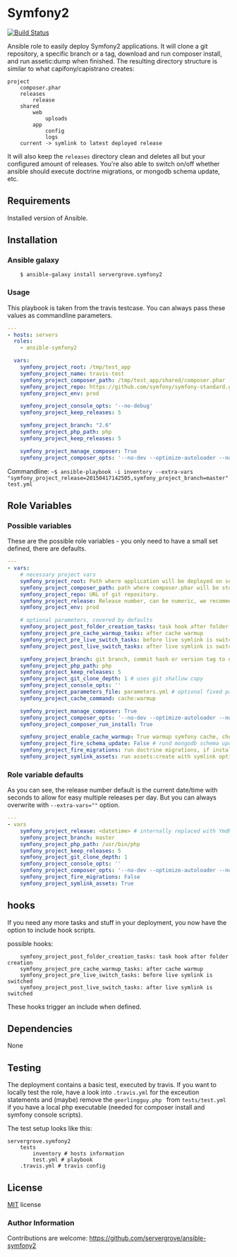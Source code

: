# Symfony2
[![Build Status](https://travis-ci.org/servergrove/ansible-symfony2.svg?branch=master)](https://travis-ci.org/servergrove/ansible-symfony2)

Ansible role to easily deploy Symfony2 applications.
It will clone a git repository, a specific branch or a tag, download and run composer install, and run assetic:dump when finished.
The resulting directory structure is similar to what capifony/capistrano creates:

```
project
    composer.phar
    releases
        release
    shared
        web
            uploads
        app
            config
            logs
    current -> symlink to latest deployed release
```

It will also keep the ```releases``` directory clean and deletes all but your configured amount of releases.
You're also able to switch on/off whether ansible should execute doctrine migrations, or mongodb schema update, etc.

## Requirements

Installed version of Ansible.

## Installation

### Ansible galaxy

```
    $ ansible-galaxy install servergrove.symfony2
```

### Usage

This playbook is taken from the travis testcase. You can always pass these values as commandline parameters.

```yaml
---
- hosts: servers
  roles:
    - ansible-symfony2

  vars:
    symfony_project_root: /tmp/test_app
    symfony_project_name: travis-test
    symfony_project_composer_path: /tmp/test_app/shared/composer.phar
    symfony_project_repo: https://github.com/symfony/symfony-standard.git
    symfony_project_env: prod

    symfony_project_console_opts: '--no-debug'
    symfony_project_keep_releases: 5

    symfony_project_branch: "2.6"
    symfony_project_php_path: php
    symfony_project_keep_releases: 5

    symfony_project_manage_composer: True
    symfony_project_composer_opts: '--no-dev --optimize-autoloader --no-interaction'
```

Commandline: ```~$ ansible-playbook -i inventory --extra-vars "symfony_project_release=20150417142505,symfony_project_branch=master" test.yml```

## Role Variables

### Possible variables

These are the possible role variables - you only need to have a small set defined, there are defaults.

```yaml
---
- vars:
    # necessary project vars
    symfony_project_root: Path where application will be deployed on server.
    symfony_project_composer_path: path where composer.phar will be stored (e.g. project_root/shared)
    symfony_project_repo: URL of git repository.
    symfony_project_release: Release number, can be numeric, we recommend to set it to release date/time, 20140327100911
    symfony_project_env: prod

    # optional parameters, covered by defaults
    symfony_project_post_folder_creation_tasks: task hook after folder creation
    symfony_project_pre_cache_warmup_tasks: after cache warmup
    symfony_project_pre_live_switch_tasks: before live symlink is switched
    symfony_project_post_live_switch_tasks: after live symlink is switched

    symfony_project_branch: git branch, commit hash or version tag to deploy - defaults to master
    symfony_project_php_path: php
    symfony_project_keep_releases: 5
    symfony_project_git_clone_depth: 1 # uses git shallow copy
    symfony_project_console_opts: ''
    symfony_project_parameters_file: parameters.yml # optional fixed parameters file in shared
    symfony_project_cache_command: cache:warmup

    symfony_project_manage_composer: True
    symfony_project_composer_opts: '--no-dev --optimize-autoloader --no-interaction'
    symfony_project_composer_run_install: True

    symfony_project_enable_cache_warmup: True warmup symfony cache, check out cache command!
    symfony_project_fire_schema_update: False # rund mongodb schema update if installed
    symfony_project_fire_migrations: run doctrine migrations, if installed
    symfony_project_symlink_assets: run assets:create with symlink options
```

### Role variable defaults

As you can see, the release number default is the current date/time with seconds to allow for easy multiple releases per day. But you can always overwrite with ```--extra-vars=""``` option.

```yaml
---
- vars
    symfony_project_release: <datetime> # internally replaced with YmdHis
    symfony_project_branch: master
    symfony_project_php_path: /usr/bin/php
    symfony_project_keep_releases: 5
    symfony_project_git_clone_depth: 1
    symfony_project_console_opts: ''
    symfony_project_composer_opts: '--no-dev --optimize-autoloader --no-interaction'
    symfony_project_fire_migrations: False
    symfony_project_symlink_assets: True
```

## hooks
If you need any more tasks and stuff in your deployment, you now have the option to include hook scripts.

possible hooks:

```
    symfony_project_post_folder_creation_tasks: task hook after folder creation
    symfony_project_pre_cache_warmup_tasks: after cache warmup
    symfony_project_pre_live_switch_tasks: before live symlink is switched
    symfony_project_post_live_switch_tasks: after live symlink is switched
```

These hooks trigger an include when defined.

## Dependencies

None

## Testing

The deployment contains a basic test, executed by travis. If you want to locally test the role, have a look into ```.travis.yml``` for the exceution statements and (maybe) remove the ```geerlingguy.php ``` from ```tests/test.yml``` if you have a local php executable (needed for composer install and symfony console scripts).

The test setup looks like this:

```
servergrove.symfony2
    tests
        inventory # hosts information
        test.yml # playbook
    .travis.yml # travis config
```

## License

[MIT](LICENSE) license

### Author Information

Contributions are welcome: https://github.com/servergrove/ansible-symfony2
